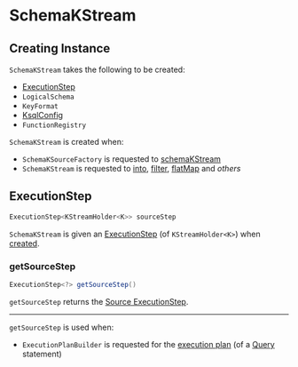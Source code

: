# SchemaKStream

## Creating Instance

`SchemaKStream` takes the following to be created:

* [ExecutionStep](#sourceStep)
* <span id="schema"> `LogicalSchema`
* <span id="keyFormat"> `KeyFormat`
* <span id="ksqlConfig"> [KsqlConfig](KsqlConfig.md)
* <span id="functionRegistry"> `FunctionRegistry`

`SchemaKStream` is created when:

* `SchemaKSourceFactory` is requested to [schemaKStream](SchemaKSourceFactory.md#schemaKStream)
* `SchemaKStream` is requested to [into](#into), [filter](#filter), [flatMap](#flatMap) and _others_

## <span id="sourceStep"> ExecutionStep

```java
ExecutionStep<KStreamHolder<K>> sourceStep
```

`SchemaKStream` is given an [ExecutionStep](ExecutionStep.md) (of `KStreamHolder<K>`) when [created](#creating-instance).

### <span id="getSourceStep"> getSourceStep

```java
ExecutionStep<?> getSourceStep()
```

`getSourceStep` returns the [Source ExecutionStep](#sourceStep).

---

`getSourceStep` is used when:

* `ExecutionPlanBuilder` is requested for the [execution plan](ExecutionPlanBuilder.md#buildPhysicalPlan) (of a [Query](parser/Query.md) statement)
